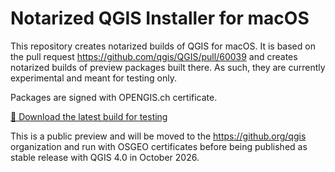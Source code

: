 # Notarized QGIS Installer for macOS

This repository creates notarized builds of QGIS for macOS.
It is based on the pull request https://github.com/qgis/QGIS/pull/60039 and creates notarized builds of preview packages built there.
As such, they are currently experimental and meant for testing only.

Packages are signed with OPENGIS.ch certificate.

[💾 Download the latest build for testing](https://nightly.link/opengisch/qgis-notarize/workflows/notarize/main/QGIS-PR60039.zip)

This is a public preview and will be moved to the https://github.org/qgis organization and run with OSGEO certificates before being published as stable release with QGIS 4.0 in October 2026.
